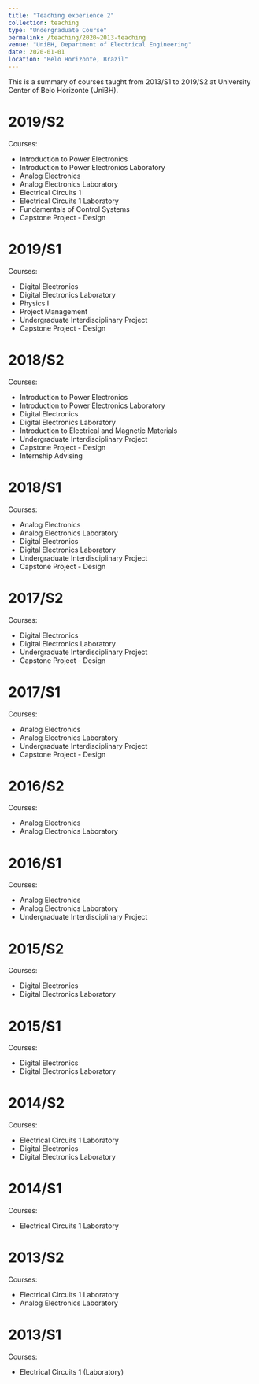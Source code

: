 ```yaml
---
title: "Teaching experience 2"
collection: teaching
type: "Undergraduate Course"
permalink: /teaching/2020~2013-teaching
venue: "UniBH, Department of Electrical Engineering"
date: 2020-01-01
location: "Belo Horizonte, Brazil"
---
```


This is a summary of courses taught from 2013/S1 to 2019/S2 at University Center of Belo Horizonte (UniBH). 

2019/S2
====
Courses:
  * Introduction to Power Electronics
  * Introduction to Power Electronics Laboratory
  * Analog Electronics
  * Analog Electronics Laboratory
  * Electrical Circuits 1
  * Electrical Circuits 1 Laboratory
  * Fundamentals of Control Systems
  * Capstone Project - Design

2019/S1
====
Courses:
  * Digital Electronics
  * Digital Electronics Laboratory
  * Physics I
  * Project Management
  * Undergraduate Interdisciplinary Project
  * Capstone Project - Design

2018/S2
====
Courses:
  * Introduction to Power Electronics
  * Introduction to Power Electronics Laboratory
  * Digital Electronics
  * Digital Electronics Laboratory
  * Introduction to Electrical and Magnetic Materials
  * Undergraduate Interdisciplinary Project
  * Capstone Project - Design
  * Internship Advising

2018/S1
====
Courses:
  * Analog Electronics
  * Analog Electronics Laboratory
  * Digital Electronics
  * Digital Electronics Laboratory
  * Undergraduate Interdisciplinary Project
  * Capstone Project - Design

2017/S2
====
Courses:
  * Digital Electronics
  * Digital Electronics Laboratory
  * Undergraduate Interdisciplinary Project
  * Capstone Project - Design

2017/S1
====
Courses:
  * Analog Electronics
  * Analog Electronics Laboratory
  * Undergraduate Interdisciplinary Project
  * Capstone Project - Design

2016/S2
====
Courses:
  * Analog Electronics
  * Analog Electronics Laboratory

2016/S1
====
Courses:
  * Analog Electronics
  * Analog Electronics Laboratory
  * Undergraduate Interdisciplinary Project

2015/S2
====
Courses:
  * Digital Electronics
  * Digital Electronics Laboratory

2015/S1
====
Courses:
  * Digital Electronics
  * Digital Electronics Laboratory

2014/S2
====
Courses:
  * Electrical Circuits 1 Laboratory
  * Digital Electronics
  * Digital Electronics Laboratory

2014/S1
====
Courses:
  * Electrical Circuits 1 Laboratory

2013/S2
====
Courses:
  * Electrical Circuits 1 Laboratory
  * Analog Electronics Laboratory

2013/S1
====
Courses:
  * Electrical Circuits 1 (Laboratory)
